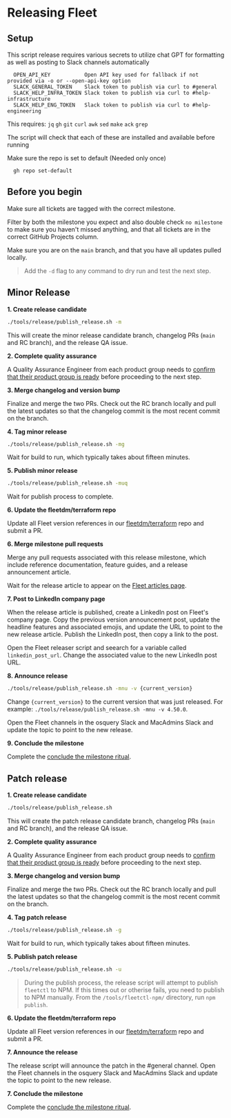 # Releasing Fleet

## Setup

This script release requires various secrets to utilize chat GPT for formatting
as well as posting to Slack channels automatically

```
  OPEN_API_KEY           Open API key used for fallback if not provided via -o or --open-api-key option
  SLACK_GENERAL_TOKEN    Slack token to publish via curl to #general
  SLACK_HELP_INFRA_TOKEN Slack token to publish via curl to #help-infrastructure
  SLACK_HELP_ENG_TOKEN   Slack token to publish via curl to #help-engineering
```

This requires:
 `jq` `gh` `git` `curl` `awk` `sed` `make` `ack` `grep`

The script will check that each of these are installed and available before running

Make sure the repo is set to default (Needed only once) 
```
  gh repo set-default
```


## Before you begin

Make sure all tickets are tagged with the correct milestone.

Filter by both the milestone you expect and also double check `no milestone` to make sure you haven't missed anything, and that all tickets are in the correct GitHub Projects column.

Make sure you are on the `main` branch, and that you have all updates pulled locally.

> Add the `-d` flag to any command to dry run and test the next step.


## Minor Release

**1. Create release candidate**

```sh
./tools/release/publish_release.sh -m
```

This will create the minor release candidate branch, changelog PRs (`main` and RC branch), and the release QA issue.


**2. Complete quality assurance**

A Quality Assurance Engineer from each product group needs to [confirm that their product group is ready](https://fleetdm.com/handbook/engineering#indicate-your-product-group-is-release-ready) before proceeding to the next step.


**3. Merge changelog and version bump**

Finalize and merge the two PRs. Check out the RC branch locally and pull the latest updates so that the changelog commit is the most recent commit on the branch.

**4. Tag minor release**

```sh
./tools/release/publish_release.sh -mg
```

Wait for build to run, which typically takes about fifteen minutes. 


**5. Publish minor release**

```sh
./tools/release/publish_release.sh -muq
```

Wait for publish process to complete.

**6. Update the fleetdm/terraform repo**

Update all Fleet version references in our [fleetdm/terraform](https://github.com/fleetdm/fleet-terraform) repo and submit a PR.


**6. Merge milestone pull requests**

Merge any pull requests associated with this release milestone, which include reference documentation, feature guides, and a release announcement article. 

Wait for the release article to appear on the [Fleet articles page](https://fleetdm.com/articles).


**7. Post to LinkedIn company page**

When the release article is published, create a LinkedIn post on Fleet's company page. Copy the previous version announcement post, update the headline features and associated emojis, and update the URL to point to the new release article. Publish the LinkedIn post, then copy a link to the post. 

Open the Fleet releaser script and seearch for a variable called `linkedin_post_url`. Change the associated value to the new LinkedIn post URL. 


**8. Announce release**

```sh
./tools/release/publish_release.sh -mnu -v {current_version}
```

Change `{current_version}` to the current version that was just released. For example: `./tools/release/publish_release.sh -mnu -v 4.50.0`. 

Open the Fleet channels in the osquery Slack and MacAdmins Slack and update the topic to point to the new release. 


**9. Conclude the milestone**

Complete the [conclude the milestone ritual](https://fleetdm.com/handbook/engineering#conclude-current-milestone).


## Patch release

**1. Create release candidate**

```sh
./tools/release/publish_release.sh
```

This will create the patch release candidate branch, changelog PRs (`main` and RC branch), and the release QA issue.


**2. Complete quality assurance**

A Quality Assurance Engineer from each product group needs to [confirm that their product group is ready](https://fleetdm.com/handbook/engineering#indicate-your-product-group-is-release-ready) before proceeding to the next step.


**3. Merge changelog and version bump**

Finalize and merge the two PRs. Check out the RC branch locally and pull the latest updates so that the changelog commit is the most recent commit on the branch.


**4. Tag patch release**

```sh
./tools/release/publish_release.sh -g
```

Wait for build to run, which typically takes about fifteen minutes. 


**5. Publish patch release**

```sh
./tools/release/publish_release.sh -u
```

> During the publish process, the release script will attempt to publish `fleetctl` to NPM. If this times out or otherise fails, you need to publish to NPM manually. From the `/tools/fleetctl-npm/` directory, run `npm publish`.

**6. Update the fleetdm/terraform repo**

Update all Fleet version references in our [fleetdm/terraform](https://github.com/fleetdm/fleet-terraform) repo and submit a PR.

**7. Announce the release**

The release script will announce the patch in the #general channel. Open the Fleet channels in the osquery Slack and MacAdmins Slack and update the topic to point to the new release. 


**7. Conclude the milestone**

Complete the [conclude the milestone ritual](https://fleetdm.com/handbook/engineering#conclude-current-milestone).

